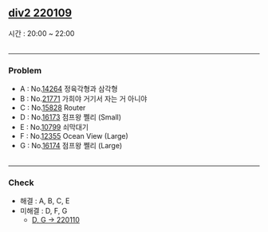 ## [div2 220109](https://www.acmicpc.net/group/practice/9928/74)<br>
시간 : 20:00 ~ 22:00<br><br>

***
### Problem
* A : No.[14264](https://boj.kr/14264) 정육각형과 삼각형
* B : No.[21771](https://boj.kr/21771) 가희야 거기서 자는 거 아니야
* C : No.[15828](https://boj.kr/15828) Router
* D : No.[16173](https://boj.kr/16173) 점프왕 쩰리 (Small)
* E : No.[10799](https://boj.kr/10799) 쇠막대기
* F : No.[12355](https://boj.kr/12355) Ocean View (Large)
* G : No.[16174](https://boj.kr/16174) 점프왕 쩰리 (Large)<br><br>

***
### Check
* 해결 : A, B, C, E<br>
* 미해결 : D, F, G
  * [D, G -> 220110](https://github.com/ro-el-c/PS/blob/main/Java/BJ_16173_16174.java)
